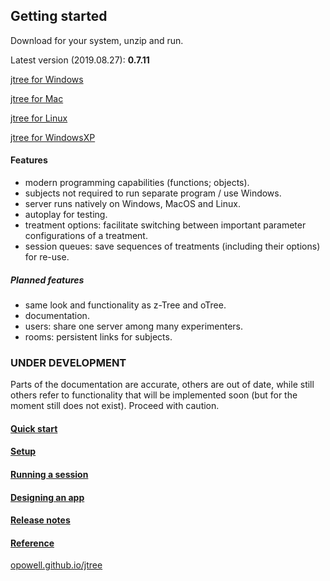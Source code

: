 ## Getting started
Download for your system, unzip and run.

Latest version (2019.08.27): **0.7.11**

<a href='https://github.com/opowell/jtree/releases/latest/download/jtree-0.7.11-win.zip'>jtree for Windows</a>

<a href='https://github.com/opowell/jtree/releases/latest/download/jtree-0.7.11-macos.zip'>jtree for Mac</a>

<a href='https://github.com/opowell/jtree/releases/latest/download/jtree-0.7.11-linux.zip'>jtree for Linux</a>

<a href='https://github.com/opowell/jtree/releases/latest/download/jtree-0.7.11-winxp.zip'>jtree for WindowsXP</a>

#### Features
- modern programming capabilities (functions; objects).
- subjects not required to run separate program / use Windows.
- server runs natively on Windows, MacOS and Linux.
- autoplay for testing.
- treatment options: facilitate switching between important parameter configurations of a treatment.
- session queues: save sequences of treatments (including their options) for re-use.

##### Planned features
- same look and functionality as z-Tree and oTree.
- documentation.
- users: share one server among many experimenters.
- rooms: persistent links for subjects.

### UNDER DEVELOPMENT
Parts of the documentation are accurate, others are out of date, while still others refer to functionality that will be implemented soon (but for the moment still does not exist). Proceed with caution.

#### <a href='https://opowell.github.io/jtree/reference/tutorial-1-quick-start.html'>Quick start</a>

#### <a href='https://opowell.github.io/jtree/reference/tutorial-2-setup.html'>Setup</a>

#### <a href='https://opowell.github.io/jtree/reference/tutorial-3-running-a-session.html'>Running a session</a>

#### <a href='https://opowell.github.io/jtree/reference/tutorial-4-designing-an-app.html'>Designing an app</a>

#### <a href='https://opowell.github.io/jtree/reference/tutorial-7-release-notes.html'>Release notes</a>

#### <a href='https://opowell.github.io/jtree/reference/index.html'>Reference</a>

<a href='https://opowell.github.io/jtree'>opowell.github.io/jtree</a>
